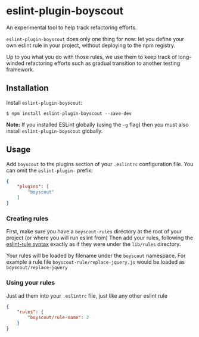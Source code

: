 # eslint-plugin-boyscout

An experimental tool to help track refactoring efforts.

`eslint-plugin-boyscout` does only one thing for now: let you define your own eslint rule in your project, without deploying to the npm registry.

Up to you what you do with those rules, we use them to keep track of long-winded refactoring efforts such as gradual transition to another testing framework.

## Installation

Install `eslint-plugin-boyscout`:

```
$ npm install eslint-plugin-boyscout --save-dev
```

**Note:** If you installed ESLint globally (using the `-g` flag) then you must also install `eslint-plugin-boyscout` globally.

## Usage

Add `boyscout` to the plugins section of your `.eslintrc` configuration file. You can omit the `eslint-plugin-` prefix:

```json
{
    "plugins": [
        "boyscout"
    ]
}
```

### Creating rules

First, make sure you have a `boyscout-rules` directory at the root of your project (or where you will run eslint from)
Then add your rules, following the [eslint-rule syntax](https://eslint.org/docs/developer-guide/working-with-rules) exactly as if they were under the `lib/rules` directory. 

Your rules will be loaded by filename under the `boyscout` namespace. For example a rule file `boyscout-rule/replace-jquery.js` would be loaded as `boyscout/replace-jquery`


### Using your rules

Just ad them into your `.eslintrc` file, just like any other eslint rule
```json
{
    "rules": {
        "boyscout/rule-name": 2
    }
}
```





